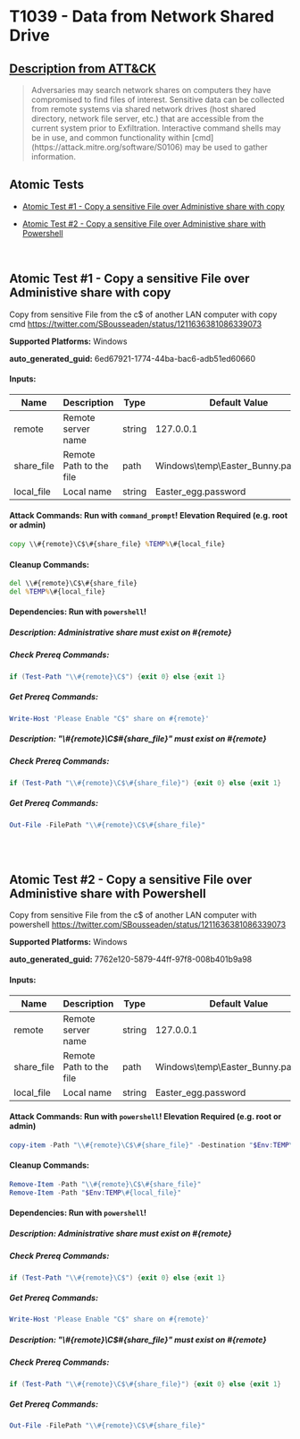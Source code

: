 # T1039 - Data from Network Shared Drive
## [Description from ATT&CK](https://attack.mitre.org/techniques/T1039)
<blockquote>Adversaries may search network shares on computers they have compromised to find files of interest. Sensitive data can be collected from remote systems via shared network drives (host shared directory, network file server, etc.) that are accessible from the current system prior to Exfiltration. Interactive command shells may be in use, and common functionality within [cmd](https://attack.mitre.org/software/S0106) may be used to gather information.</blockquote>

## Atomic Tests

- [Atomic Test #1 - Copy a sensitive File over Administive share with copy](#atomic-test-1---copy-a-sensitive-file-over-administive-share-with-copy)

- [Atomic Test #2 - Copy a sensitive File over Administive share with Powershell](#atomic-test-2---copy-a-sensitive-file-over-administive-share-with-powershell)


<br/>

## Atomic Test #1 - Copy a sensitive File over Administive share with copy
Copy from sensitive File from the c$ of another LAN computer with copy cmd
https://twitter.com/SBousseaden/status/1211636381086339073

**Supported Platforms:** Windows


**auto_generated_guid:** 6ed67921-1774-44ba-bac6-adb51ed60660





#### Inputs:
| Name | Description | Type | Default Value |
|------|-------------|------|---------------|
| remote | Remote server name | string | 127.0.0.1|
| share_file | Remote Path to the file | path | Windows&#92;temp&#92;Easter_Bunny.password|
| local_file | Local name | string | Easter_egg.password|


#### Attack Commands: Run with `command_prompt`!  Elevation Required (e.g. root or admin) 


```cmd
copy \\#{remote}\C$\#{share_file} %TEMP%\#{local_file}
```

#### Cleanup Commands:
```cmd
del \\#{remote}\C$\#{share_file}
del %TEMP%\#{local_file}
```



#### Dependencies:  Run with `powershell`!
##### Description: Administrative share must exist on #{remote}
##### Check Prereq Commands:
```powershell
if (Test-Path "\\#{remote}\C$") {exit 0} else {exit 1}
```
##### Get Prereq Commands:
```powershell
Write-Host 'Please Enable "C$" share on #{remote}'
```
##### Description: "\\#{remote}\C$\#{share_file}" must exist on #{remote}
##### Check Prereq Commands:
```powershell
if (Test-Path "\\#{remote}\C$\#{share_file}") {exit 0} else {exit 1}
```
##### Get Prereq Commands:
```powershell
Out-File -FilePath "\\#{remote}\C$\#{share_file}"
```




<br/>
<br/>

## Atomic Test #2 - Copy a sensitive File over Administive share with Powershell
Copy from sensitive File from the c$ of another LAN computer with powershell
https://twitter.com/SBousseaden/status/1211636381086339073

**Supported Platforms:** Windows


**auto_generated_guid:** 7762e120-5879-44ff-97f8-008b401b9a98





#### Inputs:
| Name | Description | Type | Default Value |
|------|-------------|------|---------------|
| remote | Remote server name | string | 127.0.0.1|
| share_file | Remote Path to the file | path | Windows&#92;temp&#92;Easter_Bunny.password|
| local_file | Local name | string | Easter_egg.password|


#### Attack Commands: Run with `powershell`!  Elevation Required (e.g. root or admin) 


```powershell
copy-item -Path "\\#{remote}\C$\#{share_file}" -Destination "$Env:TEMP\#{local_file}"
```

#### Cleanup Commands:
```powershell
Remove-Item -Path "\\#{remote}\C$\#{share_file}"
Remove-Item -Path "$Env:TEMP\#{local_file}"
```



#### Dependencies:  Run with `powershell`!
##### Description: Administrative share must exist on #{remote}
##### Check Prereq Commands:
```powershell
if (Test-Path "\\#{remote}\C$") {exit 0} else {exit 1}
```
##### Get Prereq Commands:
```powershell
Write-Host 'Please Enable "C$" share on #{remote}'
```
##### Description: "\\#{remote}\C$\#{share_file}" must exist on #{remote}
##### Check Prereq Commands:
```powershell
if (Test-Path "\\#{remote}\C$\#{share_file}") {exit 0} else {exit 1}
```
##### Get Prereq Commands:
```powershell
Out-File -FilePath "\\#{remote}\C$\#{share_file}"
```




<br/>

